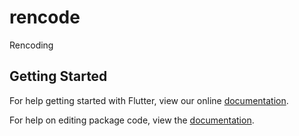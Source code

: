 # rencode

Rencoding

## Getting Started

For help getting started with Flutter, view our online [documentation](https://flutter.io/).

For help on editing package code, view the [documentation](https://flutter.io/developing-packages/).
